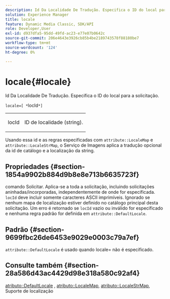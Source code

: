 ```yaml
---
description: Id Da Localidade De Tradução. Especifica o ID do local para a solicitação.
solution: Experience Manager
title: locale
feature: Dynamic Media Classic, SDK/API
role: Developer,User
exl-id: d937dfa5-95dd-49fd-ac23-e77e07b0642c
source-git-commit: 206e4643e3926cb85b4be2189743578f88180be7
workflow-type: tm+mt
source-wordcount: '124'
ht-degree: 0%

---
```


# locale{#locale}

Id Da Localidade De Tradução. Especifica o ID do local para a solicitação.

`locale=[ *`locId`*]`

<table id="simpletable_C1899AD02C984ED3896B7620916637E7"> 
 <tr class="strow"> 
  <td class="stentry"> <p><span class="codeph"> <span class="varname"> locId</span></span> </p> </td> 
  <td class="stentry"> <p>ID de localidade (string). </p></td> 
 </tr> 
</table>

Usando essa id e as regras especificadas com `attribute::LocaleMap` e `attribute::LocaleStrMap`, o Serviço de Imagens aplica a tradução opcional da id de catálogo e a localização da string.

## Propriedades {#section-1854a9902b884d9b8e8e713b6635723f}

comando Solicitar. Aplica-se a toda a solicitação, incluindo solicitações aninhadas/incorporadas, independentemente de onde for especificada. `locId` deve incluir somente caracteres ASCII imprimíveis. Ignorado se nenhum mapa de localização estiver definido no catálogo principal desta solicitação. Um erro é retornado se `locId` vazio ou inválido for especificado e nenhuma regra padrão for definida em `attribute::DefaultLocale`.

## Padrão {#section-9699fbc26de6453e9029e0003c79a7ef}

`attribute::DefaultLocale` é usado quando locale= não é especificado.

## Consulte também {#section-28a586d43ac4429d98e318a580c92af4}

[atributo::DefaultLocale](../../../../../is-api/image-catalog/image-serving-api-ref/c-image-catalog-reference/c-attributes-reference/r-defaultlocale.md#reference-69462ad9923f464f80c2c012342a6b6b) ,  [atributo::LocaleMap](../../../../../is-api/image-catalog/image-serving-api-ref/c-image-catalog-reference/c-attributes-reference/r-localemap.md#reference-49bbf598f8ea47c3a563755cef306318),  [atributo::LocaleStrMap](../../../../../is-api/image-catalog/image-serving-api-ref/c-image-catalog-reference/c-attributes-reference/r-localestrmap.md#reference-98c42070a4bc4baf92537132be2b5b1e), Suporte de localização
